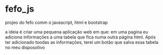 # fefo_js
projeo do fefo comm o javascript, html e bootstrap

a ideia é criar uma pequena aplicação web em que: em uma pagina eu adicione informações a uma tabela que fica numa outra página html.
Após ter adicionado toodas as informações, terei um botão que salva essa tabela no meu disposotivo
